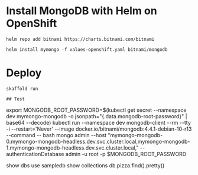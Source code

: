 # Install MongoDB with Helm on OpenShift

```
helm repo add bitnami https://charts.bitnami.com/bitnami
```

```
helm install mymongo -f values-openshift.yaml bitnami/mongodb
```


# Deploy
```
skaffold run
```


```
## Test
```
export MONGODB_ROOT_PASSWORD=$(kubectl get secret --namespace dev mymongo-mongodb -o jsonpath="{.data.mongodb-root-password}" | base64 --decode)
kubectl run --namespace dev mongodb-client --rm --tty -i --restart='Never' --image docker.io/bitnami/mongodb:4.4.1-debian-10-r13 --command -- bash
mongo admin --host "mymongo-mongodb-0.mymongo-mongodb-headless.dev.svc.cluster.local,mymongo-mongodb-1.mymongo-mongodb-headless.dev.svc.cluster.local," --authenticationDatabase admin -u root -p $MONGODB_ROOT_PASSWORD

show dbs
use sampledb
show collections
db.pizza.find().pretty()
```

